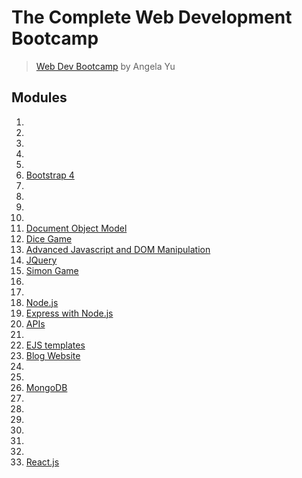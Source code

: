 # **The Complete Web Development Bootcamp**
> [Web Dev Bootcamp](https://www.appbrewery.co/p/the-complete-web-development-course) by Angela Yu 

## **Modules**
1. 
2. 
3.  
4.  
5.  
6. [Bootstrap 4](https://github.com/spfave/AppBrew-BootStrap-Intro)   
7.  
8.  
9.  
10. 
11. [Document Object Model](https://github.com/spfave/AppBrew-Web-DOM)
12. [Dice Game](https://github.com/spfave/AppBrew-Web-Dice-Challenge)
13. [Advanced Javascript and DOM Manipulation](https://github.com/spfave/AppBrew-Adv-JS-and-DOM)
14. [JQuery](https://github.com/spfave/AppBrew-JQuery)
15. [Simon Game](https://github.com/spfave/AppBrew-BLC2-Simon-Game)
16. 
17. 
18. [Node.js](https://github.com/spfave/AppBrew-NodeJS)
19. [Express with Node.js](https://github.com/spfave/AppBrew-Express.JS)
20. [APIs](https://github.com/spfave/AppBrew-API)
21. 
22. [EJS templates](https://github.com/spfave/AppBrew-EJS)
23. [Blog Website](https://github.com/spfave/AppBrew-Blog-Site)
24. 
25. 
26. [MongoDB](https://github.com/spfave/AppBrew-MongoDB)
27. 
28. 
29. 
30. 
31. 
32. 
33.  [React.js](https://github.com/spfave/AppBrew-React)
